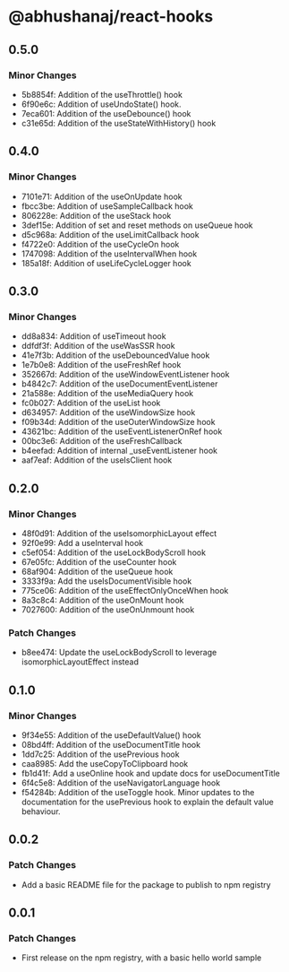 # @abhushanaj/react-hooks

## 0.5.0

### Minor Changes

- 5b8854f: Addition of the useThrottle() hook
- 6f90e6c: Addition of useUndoState() hook.
- 7eca601: Addition of the useDebounce() hook
- c31e65d: Addition of the useStateWithHistory() hook

## 0.4.0

### Minor Changes

- 7101e71: Addition of the useOnUpdate hook
- fbcc3be: Addition of useSampleCallback hook
- 806228e: Addition of the useStack hook
- 3def15e: Addition of set and reset methods on useQueue hook
- d5c968a: Addition of the useLimitCallback hook
- f4722e0: Addition of the useCycleOn hook
- 1747098: Addition of the useIntervalWhen hook
- 185a18f: Addition of useLifeCycleLogger hook

## 0.3.0

### Minor Changes

- dd8a834: Addition of useTimeout hook
- ddfdf3f: Addition of the useWasSSR hook
- 41e7f3b: Addition of the useDebouncedValue hook
- 1e7b0e8: Addition of the useFreshRef hook
- 352667d: Addition of the useWindowEventListener hook
- b4842c7: Addition of the useDocumentEventListener
- 21a588e: Addition of the useMediaQuery hook
- fc0b027: Addition of the useList hook
- d634957: Addition of the useWindowSize hook
- f09b34d: Addition of the useOuterWindowSize hook
- 43621bc: Addition of the useEventListenerOnRef hook
- 00bc3e6: Addition of the useFreshCallback
- b4eefad: Addition of internal \_useEventListener hook
- aaf7eaf: Addition of the useIsClient hook

## 0.2.0

### Minor Changes

- 48f0d91: Addition of the useIsomorphicLayout effect
- 92f0e99: Add a useInterval hook
- c5ef054: Addition of the useLockBodyScroll hook
- 67e05fc: Addition of the useCounter hook
- 68af904: Addition of the useQueue hook
- 3333f9a: Add the useIsDocumentVisible hook
- 775ce06: Addition of the useEffectOnlyOnceWhen hook
- 8a3c8c4: Addition of the useOnMount hook
- 7027600: Addition of the useOnUnmount hook

### Patch Changes

- b8ee474: Update the useLockBodyScroll to leverage isomorphicLayoutEffect instead

## 0.1.0

### Minor Changes

- 9f34e55: Addition of the useDefaultValue() hook
- 08bd4ff: Addition of the useDocumentTitle hook
- 1dd7c25: Addition of the usePrevious hook
- caa8985: Add the useCopyToClipboard hook
- fb1d41f: Add a useOnline hook and update docs for useDocumentTitle
- 6f4c5e8: Addition of the useNavigatorLanguage hook
- f54284b: Addition of the useToggle hook.
  Minor updates to the documentation for the usePrevious hook to explain the default value behaviour.

## 0.0.2

### Patch Changes

- Add a basic README file for the package to publish to npm registry

## 0.0.1

### Patch Changes

- First release on the npm registry, with a basic hello world sample
